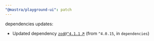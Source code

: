 ```yaml
---
"@mastra/playground-ui": patch
---
```

dependencies updates:
  - Updated dependency [`zod@^4.1.1` ↗︎](https://www.npmjs.com/package/zod/v/4.1.1) (from `^4.0.15`, in `dependencies`)
